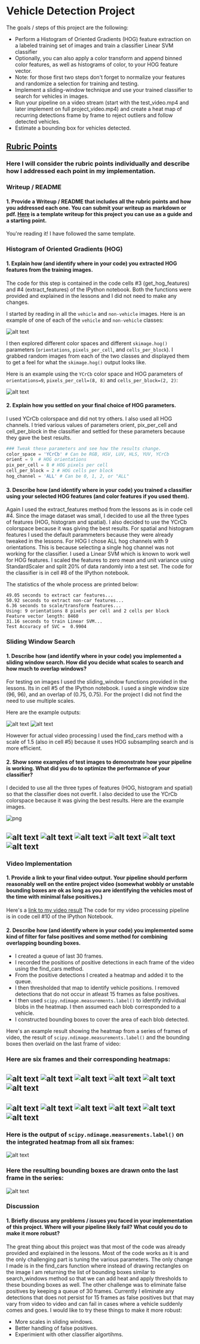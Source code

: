 # Vehicle Detection Project

The goals / steps of this project are the following:

* Perform a Histogram of Oriented Gradients (HOG) feature extraction on a labeled training set of images and train a classifier Linear SVM classifier
* Optionally, you can also apply a color transform and append binned color features, as well as histograms of color, to your HOG feature vector. 
* Note: for those first two steps don't forget to normalize your features and randomize a selection for training and testing.
* Implement a sliding-window technique and use your trained classifier to search for vehicles in images.
* Run your pipeline on a video stream (start with the test_video.mp4 and later implement on full project_video.mp4) and create a heat map of recurring detections frame by frame to reject outliers and follow detected vehicles.
* Estimate a bounding box for vehicles detected.

[//]: # (Image References)
[image1]: ./output_images/car_not_car.png
[image2]: ./output_images/HOG_example.png
[image3a]: ./output_images/sliding-windows/test1.jpg
[image3b]: ./output_images/sliding-windows/test2.jpg
[image3c]: ./output_images/sliding-windows/test3.jpg
[image3d]: ./output_images/sliding-windows/test4.jpg
[image3e]: ./output_images/sliding-windows/test5.jpg
[image3f]: ./output_images/sliding-windows/test6.jpg
[image4a]: ./output_images/candidate-windows/test1.jpg
[image4b]: ./output_images/candidate-windows/test2.jpg
[image4c]: ./output_images/candidate-windows/test3.jpg
[image4d]: ./output_images/candidate-windows/test4.jpg
[image4e]: ./output_images/candidate-windows/test5.jpg
[image4f]: ./output_images/candidate-windows/test6.jpg
[image5a]: ./output_images/heat-map/test1.jpg
[image5b]: ./output_images/heat-map/test2.jpg
[image5c]: ./output_images/heat-map/test3.jpg
[image5d]: ./output_images/heat-map/test4.jpg
[image5e]: ./output_images/heat-map/test5.jpg
[image5f]: ./output_images/heat-map/test6.jpg
[image6a]: ./output_images/detected-cars/test1.jpg
[image6b]: ./output_images/detected-cars/test2.jpg
[image6c]: ./output_images/detected-cars/test3.jpg
[image6d]: ./output_images/detected-cars/test4.jpg
[image6e]: ./output_images/detected-cars/test5.jpg
[image6f]: ./output_images/detected-cars/test6.jpg
[image6]: ./output_images/labels_map.png
[image7]: ./output_images/output_bboxes.png
[video1]: ./output_videos/project_video.mp4

## [Rubric Points](https://review.udacity.com/#!/rubrics/513/view)
### Here I will consider the rubric points individually and describe how I addressed each point in my implementation.  

### Writeup / README

#### 1. Provide a Writeup / README that includes all the rubric points and how you addressed each one.  You can submit your writeup as markdown or pdf.  [Here](https://github.com/udacity/CarND-Vehicle-Detection/blob/master/writeup_template.md) is a template writeup for this project you can use as a guide and a starting point.  

You're reading it! I have followed the same template.

### Histogram of Oriented Gradients (HOG)

#### 1. Explain how (and identify where in your code) you extracted HOG features from the training images.

The code for this step is contained in the code cells #3 (get_hog_features) and #4 (extract_features) of the IPython notebook. Both the functions were provided and explained in the lessons and I did not need to make any changes.

I started by reading in all the `vehicle` and `non-vehicle` images.  Here is an example of one of each of the `vehicle` and `non-vehicle` classes:

![alt text][image1]

I then explored different color spaces and different `skimage.hog()` parameters (`orientations`, `pixels_per_cell`, and `cells_per_block`). I grabbed random images from each of the two classes and displayed them to get a feel for what the `skimage.hog()` output looks like.

Here is an example using the `YCrCb` color space and HOG parameters of `orientations=9`, `pixels_per_cell=(8, 8)` and `cells_per_block=(2, 2)`:

![alt text][image2]

#### 2. Explain how you settled on your final choice of HOG parameters.

I used YCrCb colorspace and did not try others. I also used all HOG channels.
I tried various values of parameters orient, pix_per_cell and cell_per_block in the classifier and settled for these parameters because they gave the best results.

```python
### Tweak these parameters and see how the results change.
color_space = 'YCrCb' # Can be RGB, HSV, LUV, HLS, YUV, YCrCb
orient = 9  # HOG orientations
pix_per_cell = 8 # HOG pixels per cell
cell_per_block = 2 # HOG cells per block
hog_channel = 'ALL' # Can be 0, 1, 2, or "ALL"
```

#### 3. Describe how (and identify where in your code) you trained a classifier using your selected HOG features (and color features if you used them).

Again I used the extract_features method from the lessons as is in code cell #4. Since the image dataset was small, I decided to use all the three types of features (HOG, histogram and spatial). I also decided to use the YCrCb colorspace because it was giving the best results. For spatial and histogram features I used the default parammeters because they were already tweaked in the lessons.
For HOG I chose ALL hog channels with 9 orientations. This is because selecting a single hog channel was not working for the classifier. I used a Linear SVM which is known to work well for HOG features. I scaled the features to zero mean and unit variance using StandardScaler and split 20% of data randomly into a test set. The code for the classifier is in cell #8 of the IPython notebook.

The statistics of the whole process are printed below:

    49.05 seconds to extract car features...
    50.92 seconds to extract non-car features...
    6.36 seconds to scale/transform features...
    Using: 9 orientations 8 pixels per cell and 2 cells per block
    Feature vector length: 8460
    31.16 seconds to train Linear SVM...
    Test Accuracy of SVC =  0.9904

### Sliding Window Search

#### 1. Describe how (and identify where in your code) you implemented a sliding window search. How did you decide what scales to search and how much to overlap windows?

For testing on images I used the sliding_window functions provided in the lessons. Its in cell #5 of the IPython notebook. 
I used a single window size (96, 96), and an overlap of (0.75, 0.75). For the project I did not find the need to use multiple scales.

Here are the example outputs:

![alt text][image3a]
![alt text][image3b]

However for actual video processing I used the find_cars method with a scale of 1.5 (also in cell #5) because it uses HOG subsampling search and is more efficient.

#### 2. Show some examples of test images to demonstrate how your pipeline is working.  What did you do to optimize the performance of your classifier?

I decided to use all the three types of features (HOG, histogram and spatial) so that the classifier does not overfit. I also decided to use the YCrCb colorspace because it was giving the best results. Here are the example images.

![png](./output_images/output_10_0.png)

![alt text][image6a]
![alt text][image6b]
![alt text][image6c]
![alt text][image6d]
![alt text][image6e]
![alt text][image6f]
---

### Video Implementation

#### 1. Provide a link to your final video output.  Your pipeline should perform reasonably well on the entire project video (somewhat wobbly or unstable bounding boxes are ok as long as you are identifying the vehicles most of the time with minimal false positives.)

Here's a [link to my video result](./output_videos/project_video.mp4)
The code for my video processing pipeline is in code cell #10 of the IPython Notebook.

#### 2. Describe how (and identify where in your code) you implemented some kind of filter for false positives and some method for combining overlapping bounding boxes.

* I created a queue of last 30 frames.
* I recorded the positions of positive detections in each frame of the video using the find_cars method.
* From the positive detections I created a heatmap and added it to the queue.
* I then thresholded that map to identify vehicle positions. I removed detections that do not occur in atleast 15 frames as false positives.
* I then used `scipy.ndimage.measurements.label()` to identify individual blobs in the heatmap. I then assumed each blob corresponded to a vehicle.
* I constructed bounding boxes to cover the area of each blob detected.  

Here's an example result showing the heatmap from a series of frames of video, the result of `scipy.ndimage.measurements.label()` and the bounding boxes then overlaid on the last frame of video:

### Here are six frames and their corresponding heatmaps:

![alt text][image4a]
![alt text][image4b]
![alt text][image4c]
![alt text][image4d]
![alt text][image4e]
![alt text][image4f]
---
![alt text][image5a]
![alt text][image5b]
![alt text][image5c]
![alt text][image5d]
![alt text][image5e]
![alt text][image5f]
---


### Here is the output of `scipy.ndimage.measurements.label()` on the integrated heatmap from all six frames:
![alt text][image5f]

### Here the resulting bounding boxes are drawn onto the last frame in the series:
![alt text][image6f]


### Discussion

#### 1. Briefly discuss any problems / issues you faced in your implementation of this project.  Where will your pipeline likely fail?  What could you do to make it more robust?

The great thing about this project was that most of the code was already provided and explained in the lessons. Most of the code works as it is and the only challenging part is tuning the various parameters.
The only change I made is in the find_cars function where instead of drawing rectangles on the image I am returning the list of bounding boxes similar to search_windows method so that we can add heat and apply thresholds to these bounding boxes as well.
The other challenge was to eliminate false positives by keeping a queue of 30 frames.
Currently I eliminate any detections that does not persist for 15 frames as false positives but that may vary from video to video and can fail in cases where a vehicle suddenly comes and goes.
I would like to try these things to make it more robust:
* More scales in sliding windows.
* Better handling of false positives.
* Experimient with other classifier algortihms.
